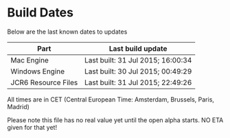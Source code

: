 # Build Dates

Below are the last known dates to updates

Part | Last build update
-----|-----
Mac Engine | Last built: 31 Jul 2015; 16:00:34
Windows Engine | Last built: 30 Jul 2015; 00:49:29
JCR6 Resource Files | Last built: 31 Jul 2015; 22:49:26
All times are in CET (Central European Time: Amsterdam, Brussels, Paris, Madrid)


Please note this file has no real value yet until the open alpha starts. NO ETA given for that yet!

